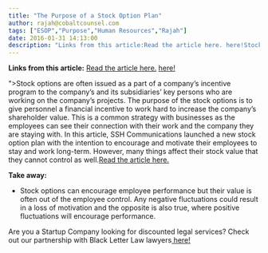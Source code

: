 ```yaml
---
title: "The Purpose of a Stock Option Plan"
author: rajah@cobaltcounsel.com
tags: ["ESOP","Purpose","Human Resources","Rajah"]
date: 2016-01-31 14:13:00
description: "Links from this article:Read the article here. here!Stock options are often issued as a part of a company’s incentive program to the company’s and its subs..."
---
```


**Links from this article:**
[Read the article here.](http://globenewswire.com/news-release/2014/09/18/666835/0/en/SSH-COMMUNICATIONS-SECURITY-CORPORATION-HAS-DECIDED-ON-A-NEW-STOCK-OPTION-PLAN.html?)
[ here!](http://blackletterlaw.ca/)

">Stock options are often issued as a part of a company’s incentive program to the company’s and its subsidiaries’ key persons who are working on the company’s projects. The purpose of the stock options is to give personnel a financial incentive to work hard to increase the company’s shareholder value. This is a common strategy with businesses as the employees can see their connection with their work and the company they are staying with. In this article, SSH Communications launched a new stock option plan with the intention to encourage and motivate their employees to stay and work long-term. However, many things affect their stock value that they cannot control as well.[Read the article here.](http://globenewswire.com/news-release/2014/09/18/666835/0/en/SSH-COMMUNICATIONS-SECURITY-CORPORATION-HAS-DECIDED-ON-A-NEW-STOCK-OPTION-PLAN.html?)

 

**Take away:**
- Stock options can encourage employee performance but their value is often out of the employee control. Any negative fluctuations could result in a loss of motivation and the opposite is also true, where positive fluctuations will encourage performance.

 

Are you a Startup Company looking for discounted legal services? Check out our partnership with Black Letter Law lawyers[ here!](http://blackletterlaw.ca/)